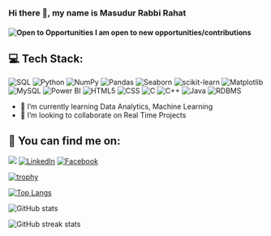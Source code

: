 ### Hi there 👋, my name is Masudur Rabbi Rahat
<!-- - 🎓 Currently, I am pursuing a Master's in IT at IIT, University of Dhaka, with a strong foundation as a Computer Science & Engineering graduate.-->
#### ![Open to Opportunities](https://img.icons8.com/emoji/48/000000/star-emoji.png)  I am open to new opportunities/contributions

## 💻 Tech Stack:
![SQL](https://img.shields.io/badge/SQL-blue?logo=sqlite&logoColor=white&style=for-the-badge)
![Python](https://img.shields.io/badge/Python-blue?logo=python&logoColor=white&style=for-the-badge)
![NumPy](https://img.shields.io/badge/NumPy-013243?logo=numpy&logoColor=white&style=for-the-badge)
![Pandas](https://img.shields.io/badge/Pandas-150458?logo=pandas&logoColor=white&style=for-the-badge)
![Seaborn](https://img.shields.io/badge/Seaborn-3776AB?logo=python&logoColor=white&style=for-the-badge)
![scikit-learn](https://img.shields.io/badge/scikit--learn-F7931E?logo=scikit-learn&logoColor=white&style=for-the-badge)
![Matplotlib](https://img.shields.io/badge/Matplotlib-3776AB?logo=python&logoColor=white&style=for-the-badge)
![MySQL](https://img.shields.io/badge/MySQL-4479A1?logo=mysql&logoColor=white&style=for-the-badge)
![Power BI](https://img.shields.io/badge/Power%20BI-yellow?logo=powerbi&logoColor=white&style=for-the-badge)
![HTML5](https://img.shields.io/badge/HTML5-E34F26?logo=html5&logoColor=white&style=for-the-badge)
![CSS](https://img.shields.io/badge/CSS-1572B6?logo=css3&logoColor=white&style=for-the-badge)
![C](https://img.shields.io/badge/C-A8B9CC?logo=c&logoColor=white&style=for-the-badge)
![C++](https://img.shields.io/badge/C++-00599C?logo=cplusplus&logoColor=white&style=for-the-badge)
![Java](https://img.shields.io/badge/Java-007396?logo=java&logoColor=white&style=for-the-badge)
![RDBMS](https://img.shields.io/badge/RDBMS-4479A1?style=for-the-badge)

- 🌱 I’m currently learning Data Analytics, Machine Learning
- 👯 I’m looking to collaborate on Real Time Projects


<!-- - 📫 How to reach me: rabbirahat9@gmail.com -->
<!--### Look me up! 📫 🌐

[<img src='https://cdn.jsdelivr.net/npm/simple-icons@3.0.1/icons/linkedin.svg' alt='linkedin' height='40'>](https://www.linkedin.com/in/masudur-rabbi-rahat-51a193286/)  [<img src='https://cdn.jsdelivr.net/npm/simple-icons@3.0.1/icons/facebook.svg' alt='facebook' height='40'>](https://www.facebook.com/masudurrabbi.rahat9) -->



## 🔎 You can find me on:
<a href="mailto:rabbirahat9@gmail.com"><img src="https://img.shields.io/badge/Gmail-D14836?style=for-the-badge&logo=gmail&logoColor=white"/></a>
[![LinkedIn](https://img.shields.io/badge/LinkedIn-%230077B5.svg?&style=for-the-badge&logo=linkedin&logoColor=white)](https://www.linkedin.com/in/masudur-rabbi-rahat-51a193286/)
[![Facebook](https://img.shields.io/badge/Facebook-%231877F2.svg?&style=for-the-badge&logo=facebook&logoColor=white)](https://www.facebook.com/masudurrabbi.rahat9/)


[![trophy](https://github-profile-trophy.vercel.app/?username=rabbirahat)](https://github.com/ryo-ma/github-profile-trophy)

[![Top Langs](https://github-readme-stats.vercel.app/api/top-langs/?username=rabbirahat)](https://github.com/anuraghazra/github-readme-stats)

![GitHub stats](https://github-readme-stats.vercel.app/api?username=rabbirahat&show_icons=true&count_private=true)  

![GitHub streak stats](https://streak-stats.demolab.com/?user=rabbirahat)  

